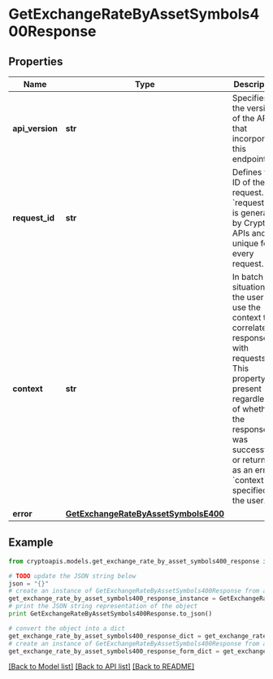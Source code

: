 # GetExchangeRateByAssetSymbols400Response


## Properties
Name | Type | Description | Notes
------------ | ------------- | ------------- | -------------
**api_version** | **str** | Specifies the version of the API that incorporates this endpoint. | 
**request_id** | **str** | Defines the ID of the request. The &#x60;requestId&#x60; is generated by Crypto APIs and it&#39;s unique for every request. | 
**context** | **str** | In batch situations the user can use the context to correlate responses with requests. This property is present regardless of whether the response was successful or returned as an error. &#x60;context&#x60; is specified by the user. | [optional] 
**error** | [**GetExchangeRateByAssetSymbolsE400**](GetExchangeRateByAssetSymbolsE400.md) |  | 

## Example

```python
from cryptoapis.models.get_exchange_rate_by_asset_symbols400_response import GetExchangeRateByAssetSymbols400Response

# TODO update the JSON string below
json = "{}"
# create an instance of GetExchangeRateByAssetSymbols400Response from a JSON string
get_exchange_rate_by_asset_symbols400_response_instance = GetExchangeRateByAssetSymbols400Response.from_json(json)
# print the JSON string representation of the object
print GetExchangeRateByAssetSymbols400Response.to_json()

# convert the object into a dict
get_exchange_rate_by_asset_symbols400_response_dict = get_exchange_rate_by_asset_symbols400_response_instance.to_dict()
# create an instance of GetExchangeRateByAssetSymbols400Response from a dict
get_exchange_rate_by_asset_symbols400_response_form_dict = get_exchange_rate_by_asset_symbols400_response.from_dict(get_exchange_rate_by_asset_symbols400_response_dict)
```
[[Back to Model list]](../README.md#documentation-for-models) [[Back to API list]](../README.md#documentation-for-api-endpoints) [[Back to README]](../README.md)


